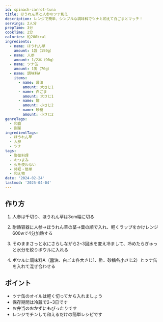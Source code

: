 ```yaml
---
id: spinach-carrot-tuna
title: ほうれん草と人参のツナ和え
description: レンジで簡単、シンプルな調味料でツナと和えて白ごまとマッチ！
servings: 2人分
prepTime: 3分
cookTime: 2分
calories: 約200kcal
ingredients:
  - name: ほうれん草
    amount: 1袋（150g）
  - name: 人参
    amount: 1/2本（90g）
  - name: ツナ缶
    amount: 1缶（70g）
  - name: 調味料A
    items:
      - name: 醤油
        amount: 大さじ1
      - name: 白ごま
        amount: 大さじ1
      - name: 酢
        amount: 小さじ2
      - name: 砂糖
        amount: 小さじ2
genreTags:
  - 和食
  - 副菜
ingredientTags:
  - ほうれん草
  - 人参
  - ツナ
tags:
  - 野菜料理
  - おつまみ
  - 火を使わない
  - 時短・簡単
  - 和え物
date: '2024-02-24'
lastmod: '2025-04-04'
---
```


## 作り方

1. 人参は千切り、ほうれん草は3cm幅に切る

2. 耐熱容器に人参→ほうれん草の茎→葉の順で入れ、軽くラップをかけレンジ600wで4分加熱する

3. そのままさっと水にさらしながら2~3回水を変え冷まして、冷めたらぎゅっと水分を絞りボウルに入れる

4. ボウルに調味料A（醤油、白ごま各大さじ1、酢、砂糖各小さじ2）とツナ缶を入れて混ぜ合わせる

## ポイント

- ツナ缶のオイルは軽く切ってから入れましょう
- 保存期間は冷蔵で2~3日です
- お弁当のおかずにもぴったりです
- レンジでチンして和えるだけの簡単レシピです 

